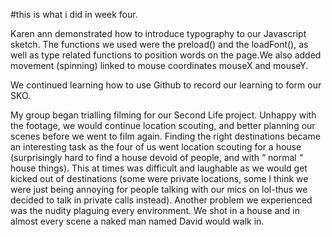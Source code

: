 #this is what i did in week four.

Karen ann demonstrated how to introduce typography to our Javascript sketch. The functions we used were the preload() and the loadFont(), as well as type related functions to position words on the page.We also added movement (spinning) linked to mouse coordinates mouseX and mouseY.

We continued learning how to use Github to record our learning to form our SKO. 

My group began trialling filming for our Second Life project. Unhappy with the footage, we would continue location scouting, and better planning our scenes before we went to film again. Finding the right destinations became an interesting task as the four of us went location scouting for a house (surprisingly hard to find a house devoid of people, and with “ normal “ house things). This at times was difficult and laughable as we would get kicked out of destinations (some were private locations, some I think we were just being annoying for people talking with our mics on lol-thus we decided to talk in private calls instead). Another problem we experienced was the nudity plaguing every environment. We shot in a house and in almost every scene a naked man named David would walk in. 
